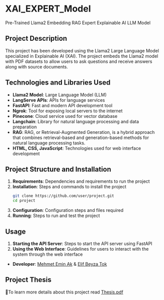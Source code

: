 # XAI_EXPERT_Model
Pre-Trained Llama2 Embedding RAG Expert Explainable AI LLM Model

## Project Description

This project has been developed using the Llama2 Large Language Model specialized in Explainable AI (XAI). The project embeds the Llama2 model with PDF datasets to allow users to ask questions and receive answers along with source documents.

## Technologies and Libraries Used

- **Llama2 Model**: Large Language Model (LLM)
- **LangServe APIs**: APIs for language services
- **FastAPI**: Fast and modern API development tool
- **Ngrok**: Tool for exposing local servers to the internet
- **Pinecone**: Cloud service used for vector database
- **Langchain**: Library for natural language processing and data preparation
- **RAG**: RAG, or Retrieval-Augmented Generation, is a hybrid approach that combines retrieval-based and generation-based methods for natural language processing tasks.
- **HTML, CSS, JavaScript**: Technologies used for web interface development

## Project Structure and Installation

1. **Requirements**: Dependencies and requirements to run the project
2. **Installation**: Steps and commands to install the project
    ```bash
    git clone https://github.com/user/project.git
    cd project
    ```
3. **Configuration**: Configuration steps and files required
4. **Running**: Steps to run and test the project

## Usage

1. **Starting the API Server**: Steps to start the API server using FastAPI
2. **Using the Web Interface**: Guidelines for users to interact with the system through the web interface

- **Developer**: [Mehmet Emin Ak](https://github.com/mehmeteminak) & [Elif Beyza Tok](https://github.com/elifbeyzatok00)

## Project Thesis
🔗To learn more details about this project read [Thesis.pdf](https://github.com/elifbeyzatok00/XAI_EXPERT_Model/blob/main/Thesis.pdf)
